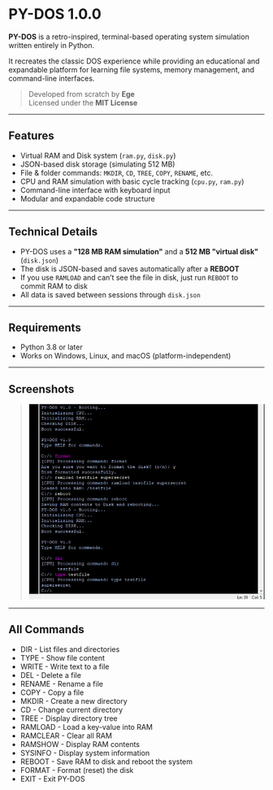# PY-DOS 1.0.0

**PY-DOS** is a retro-inspired, terminal-based operating system simulation written entirely in Python.

It recreates the classic DOS experience while providing an educational and expandable platform for learning file systems, memory management, and command-line interfaces.

> Developed from scratch by **Ege**  
> Licensed under the **MIT License**

---

## Features

- Virtual RAM and Disk system (`ram.py`, `disk.py`)
- JSON-based disk storage (simulating 512 MB)
- File & folder commands: `MKDIR`, `CD`, `TREE`, `COPY`, `RENAME`, etc.
- CPU and RAM simulation with basic cycle tracking (`cpu.py`, `ram.py`)
- Command-line interface with keyboard input
- Modular and expandable code structure

---

## Technical Details

- PY-DOS uses a **"128 MB RAM simulation"** and a **512 MB "virtual disk"** (`disk.json`)
- The disk is JSON-based and saves automatically after a **REBOOT**
- If you use `RAMLOAD` and can’t see the file in disk, just run `REBOOT` to commit RAM to disk
- All data is saved between sessions through `disk.json`

---

## Requirements

- Python 3.8 or later
- Works on Windows, Linux, and macOS (platform-independent)

---

## Screenshots

> ![](PY-DOS/pydos.png)

---

## All Commands

- DIR - List files and directories
- TYPE <file> - Show file content
- WRITE <file> <txt> - Write text to a file
- DEL <file> - Delete a file
- RENAME <old> <new> - Rename a file
- COPY <src> <dst> - Copy a file
- MKDIR <folder> - Create a new directory
- CD <folder> - Change current directory
- TREE - Display directory tree
- RAMLOAD <k> <v> - Load a key-value into RAM
- RAMCLEAR - Clear all RAM
- RAMSHOW - Display RAM contents
- SYSINFO - Display system information
- REBOOT - Save RAM to disk and reboot the system
- FORMAT - Format (reset) the disk
- EXIT - Exit PY-DOS
